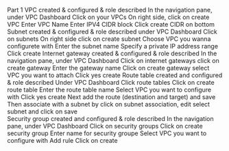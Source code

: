 Part 1
 VPC created & configured & role described
In the navigation pane, under VPC Dashboard
Click on your VPCs 
On right side, click on create VPC 
Enter VPC Name 
Enter IPV4 CIDR block
Click create CIDR on bottom 
Subnet created & configured & role described
under VPC Dashboard
Click on subnets
On right side click on create subnet
Choose VPC you wanna configurete with 
Enter the subnet name 
Specify a private IP address range
Click create
Internet gateway created & configured & role described
In the navigation pane, under VPC Dashboard
Click on internet gateways 
click on create gateway 
Enter the gateway name
Click on create gateway
select VPC you want to attach 
Click yes create
Route table created and configured & role described
Under  VPC Dashboard
Click route tables
Click on create route table
Enter the route table name
Select VPC you want to configure with
Click yes create
Next  add the route (destination and target) and save 
Then associate with a subnet by click on subnet association, edit select subnet and click on save  
Security group created and configured & role described
In the navigation pane, under VPC Dashboard
Click on security groups
Click on create security group
Enter name for security groupe
Select VPC you want to configure with
Add rule 
Click on create

